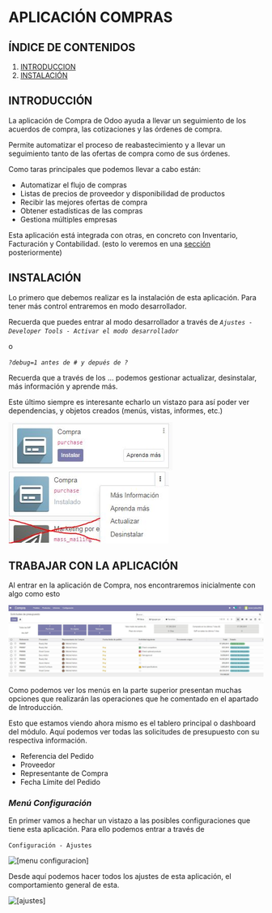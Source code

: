 # APLICACIÓN COMPRAS

## **ÍNDICE DE CONTENIDOS**
1. [INTRODUCCION](#introducción)
2. [INSTALACIÓN](#instalación)

## **INTRODUCCIÓN**
La aplicación de Compra de Odoo ayuda a llevar un seguimiento de los acuerdos de compra, las cotizaciones y las órdenes de compra. 

Permite automatizar el proceso de reabastecimiento y a llevar un seguimiento tanto de las ofertas de compra como de sus órdenes.

Como taras principales que podemos llevar a cabo están:
- Automatizar el flujo de compras
- Listas de precios de proveedor y disponibilidad de productos
- Recibir las mejores ofertas de compra
- Obtener estadísticas de las compras
- Gestiona múltiples empresas

Esta aplicación está integrada con otras, en concreto con Inventario, Facturación y Contabilidad. (esto lo veremos en una [sección](#relación-entre-aplicación-compras---inventario---facturacion---contabilidad) posteriormente)

## **INSTALACIÓN**
Lo primero que debemos realizar es la instalación de esta aplicación.
Para tener más control entraremos en modo desarrollador.

Recuerda que puedes entrar al modo desarrollador a través de 
*`Ajustes - Developer Tools - Activar el modo desarrollador`*

o

*`?debug=1 antes de # y depués de ?`*

Recuerda que a través de los …  podemos gestionar actualizar, desinstalar, más información y aprende más. 

Este último siempre es interesante echarlo un vistazo para así poder ver dependencias, y objetos creados (menús, vistas, informes, etc.) 

![compras]
![compras2]

## **TRABAJAR CON LA APLICACIÓN**
Al entrar en la aplicación de Compra, nos encontraremos inicialmente con algo como esto

![compras3]

Como podemos ver los menús en la parte superior presentan muchas opciones que realizarán las operaciones que he comentado en el apartado de Introducción.

Esto que estamos viendo ahora mismo es el tablero principal o dashboard del módulo. 
Aquí podemos ver todas las solicitudes de presupuesto con su respectiva información.

* Referencia del Pedido
* Proveedor
* Representante de Compra 
* Fecha Límite del Pedido

### ***Menú Configuración***

En primer vamos a hechar un vistazo a las posibles configuraciones que tiene esta aplicación. Para ello podemos entrar a través de

`Configuración - Ajustes`

![[menu configuracion]][compras4]

Desde aquí podemos hacer todos los ajustes de esta aplicación, el comportamiento general de esta.

![[ajustes]][compras5]

[compras]: imagenes_compra/logo_compras.JPG
[compras2]: imagenes_compra/logo_compras2.JPG
[compras3]: imagenes_compra/dashboard_compras.JPG
[compras4]: imagenes_compra/menu_config_compras.JPG "Menú de configuración"
[compras5]: imagenes_compra/ajustes_compras.JPG "Ajustes"